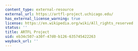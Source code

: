 ```yaml
---
content_type: external-resource
external_url: https://artfl-project.uchicago.edu/
has_external_license_warning: true
license: https://en.wikipedia.org/wiki/All_rights_reserved
status: ''
title: ARTFL Project
uid: eb34c507-a30f-47d0-b126-635745422263
wayback_url: ''
---
```

